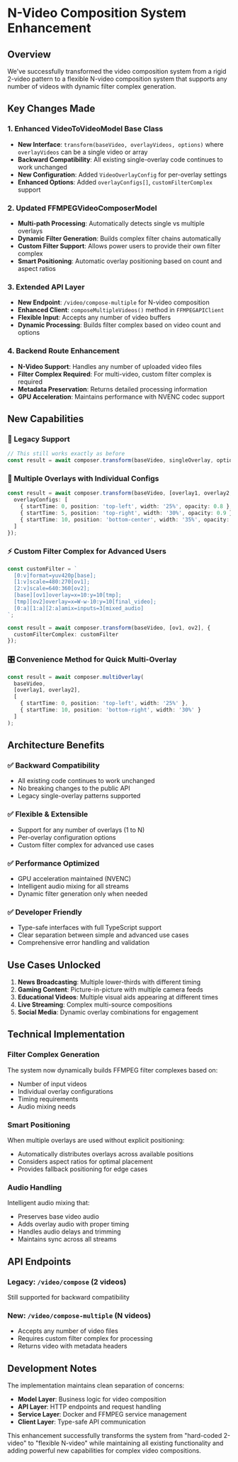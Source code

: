 # N-Video Composition System Enhancement

## Overview

We've successfully transformed the video composition system from a rigid 2-video pattern to a flexible N-video composition system that supports any number of videos with dynamic filter complex generation.

## Key Changes Made

### 1. Enhanced VideoToVideoModel Base Class
- **New Interface**: `transform(baseVideo, overlayVideos, options)` where `overlayVideos` can be a single video or array
- **Backward Compatibility**: All existing single-overlay code continues to work unchanged
- **New Configuration**: Added `VideoOverlayConfig` for per-overlay settings
- **Enhanced Options**: Added `overlayConfigs[]`, `customFilterComplex` support

### 2. Updated FFMPEGVideoComposerModel
- **Multi-path Processing**: Automatically detects single vs multiple overlays
- **Dynamic Filter Generation**: Builds complex filter chains automatically
- **Custom Filter Support**: Allows power users to provide their own filter complex
- **Smart Positioning**: Automatic overlay positioning based on count and aspect ratios

### 3. Extended API Layer
- **New Endpoint**: `/video/compose-multiple` for N-video composition
- **Enhanced Client**: `composeMultipleVideos()` method in `FFMPEGAPIClient`
- **Flexible Input**: Accepts any number of video buffers
- **Dynamic Processing**: Builds filter complex based on video count and options

### 4. Backend Route Enhancement
- **N-Video Support**: Handles any number of uploaded video files
- **Filter Complex Required**: For multi-video, custom filter complex is required
- **Metadata Preservation**: Returns detailed processing information
- **GPU Acceleration**: Maintains performance with NVENC codec support

## New Capabilities

### 🎯 Legacy Support
```typescript
// This still works exactly as before
const result = await composer.transform(baseVideo, singleOverlay, options);
```

### 🚀 Multiple Overlays with Individual Configs
```typescript
const result = await composer.transform(baseVideo, [overlay1, overlay2, overlay3], {
  overlayConfigs: [
    { startTime: 0, position: 'top-left', width: '25%', opacity: 0.8 },
    { startTime: 5, position: 'top-right', width: '30%', opacity: 0.9 },
    { startTime: 10, position: 'bottom-center', width: '35%', opacity: 1.0 }
  ]
});
```

### ⚡ Custom Filter Complex for Advanced Users
```typescript
const customFilter = `
  [0:v]format=yuv420p[base];
  [1:v]scale=480:270[ov1];
  [2:v]scale=640:360[ov2];
  [base][ov1]overlay=x=10:y=10[tmp];
  [tmp][ov2]overlay=x=W-w-10:y=10[final_video];
  [0:a][1:a][2:a]amix=inputs=3[mixed_audio]
`;

const result = await composer.transform(baseVideo, [ov1, ov2], {
  customFilterComplex: customFilter
});
```

### 🎛️ Convenience Method for Quick Multi-Overlay
```typescript
const result = await composer.multiOverlay(
  baseVideo,
  [overlay1, overlay2],
  [
    { startTime: 0, position: 'top-left', width: '25%' },
    { startTime: 10, position: 'bottom-right', width: '30%' }
  ]
);
```

## Architecture Benefits

### ✅ **Backward Compatibility**
- All existing code continues to work unchanged
- No breaking changes to the public API
- Legacy single-overlay patterns supported

### ✅ **Flexible & Extensible**
- Support for any number of overlays (1 to N)
- Per-overlay configuration options
- Custom filter complex for advanced use cases

### ✅ **Performance Optimized**
- GPU acceleration maintained (NVENC)
- Intelligent audio mixing for all streams
- Dynamic filter generation only when needed

### ✅ **Developer Friendly**
- Type-safe interfaces with full TypeScript support
- Clear separation between simple and advanced use cases
- Comprehensive error handling and validation

## Use Cases Unlocked

1. **News Broadcasting**: Multiple lower-thirds with different timing
2. **Gaming Content**: Picture-in-picture with multiple camera feeds
3. **Educational Videos**: Multiple visual aids appearing at different times
4. **Live Streaming**: Complex multi-source compositions
5. **Social Media**: Dynamic overlay combinations for engagement

## Technical Implementation

### Filter Complex Generation
The system now dynamically builds FFMPEG filter complexes based on:
- Number of input videos
- Individual overlay configurations
- Timing requirements
- Audio mixing needs

### Smart Positioning
When multiple overlays are used without explicit positioning:
- Automatically distributes overlays across available positions
- Considers aspect ratios for optimal placement
- Provides fallback positioning for edge cases

### Audio Handling
Intelligent audio mixing that:
- Preserves base video audio
- Adds overlay audio with proper timing
- Handles audio delays and trimming
- Maintains sync across all streams

## API Endpoints

### Legacy: `/video/compose` (2 videos)
Still supported for backward compatibility

### New: `/video/compose-multiple` (N videos)
- Accepts any number of video files
- Requires custom filter complex for processing
- Returns video with metadata headers

## Development Notes

The implementation maintains clean separation of concerns:
- **Model Layer**: Business logic for video composition
- **API Layer**: HTTP endpoints and request handling  
- **Service Layer**: Docker and FFMPEG service management
- **Client Layer**: Type-safe API communication

This enhancement successfully transforms the system from "hard-coded 2-video" to "flexible N-video" while maintaining all existing functionality and adding powerful new capabilities for complex video compositions.
